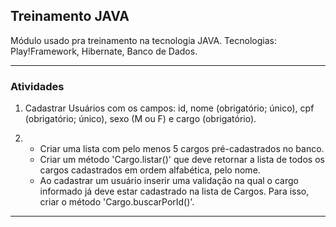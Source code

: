 ## Treinamento JAVA

Módulo usado pra treinamento na tecnologia JAVA. Tecnologias: Play!Framework, Hibernate, Banco de Dados.
	
-----

### Atividades ###

1) Cadastrar Usuários com os campos: id, nome (obrigatório; único), cpf (obrigatório; único), sexo (M ou F) e cargo (obrigatório).

2) - Criar uma lista com pelo menos 5 cargos pré-cadastrados no banco.
   - Criar um método 'Cargo.listar()' que deve retornar a lista de todos os cargos cadastrados em ordem alfabética, pelo nome.
   - Ao cadastrar um usuário inserir uma validação na qual o cargo informado já deve estar cadastrado na lista de Cargos. Para isso, criar o método 'Cargo.buscarPorId()'.

-----

